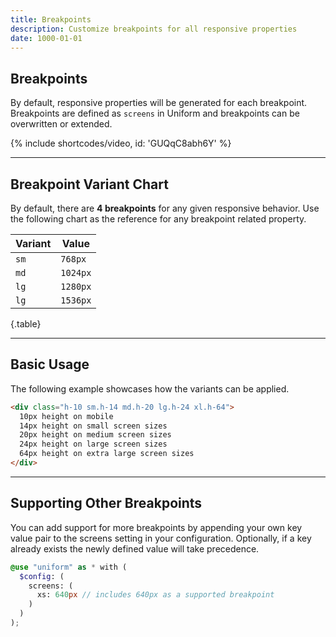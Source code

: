 ```yaml
---
title: Breakpoints
description: Customize breakpoints for all responsive properties
date: 1000-01-01
---
```


## Breakpoints

By default, responsive properties will be generated for each breakpoint. Breakpoints are defined as `screens` in Uniform and breakpoints can be overwritten or extended.

{% include shortcodes/video, id: 'GUQqC8abh6Y' %}

---

## Breakpoint Variant Chart

By default, there are **4 breakpoints** for any given responsive behavior. Use the following chart as the reference for any breakpoint related property.

| Variant | Value |
| - | - |
| `sm` | `768px` |
| `md` | `1024px` |
| `lg` | `1280px` |
| `lg` | `1536px` |

{.table}

---

## Basic Usage

The following example showcases how the variants can be applied.

```html
<div class="h-10 sm.h-14 md.h-20 lg.h-24 xl.h-64">
  10px height on mobile
  14px height on small screen sizes
  20px height on medium screen sizes
  24px height on large screen sizes
  64px height on extra large screen sizes
</div>
```


---

## Supporting Other Breakpoints

You can add support for more breakpoints by appending your own key value pair to the screens setting in your configuration. Optionally, if a key already exists the newly defined value will take precedence.

```scss
@use "uniform" as * with (
  $config: (
    screens: (
      xs: 640px // includes 640px as a supported breakpoint
    )
  )
);
```

